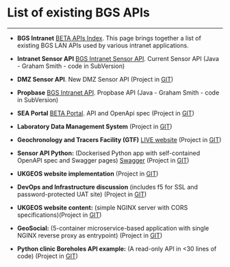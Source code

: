 # List of existing BGS APIs

---

*  **BGS Intranet** [BETA APIs Index](http://bgsbeta/scripts/APIs/). This page brings together a list of existing BGS LAN APIs used by various intranet applications.

*  **Intranet Sensor API** [BGS Intranet Sensor API](http://bgskwjava2:8080/JavaApps/sensor). Current Sensor API (Java - Graham Smith - code in SubVersion)

*  **DMZ Sensor API**. New DMZ Sensor API (Project in [GIT](https://kwvmxgit.ad.nerc.ac.uk/sensors))

*  **Propbase** [BGS Intranet API](http://bgskwjava2:8080/JavaApps/Propbase). Propbase API (Java - Graham Smith - code in SubVersion)

*  **SEA Portal** [BETA Portal](http://bgskwjava4:8080/sea/). API and OpenApi spec (Project in [GIT](https://kwvmxgit.ad.nerc.ac.uk/java-web/seas-portal/))

*  **Laboratory Data Management System** (Project in [GIT](https://kwvmxgit.ad.nerc.ac.uk/database/laboratory-data-management-system))

*  **Geochronology and Tracers Facility (GTF)** [LIVE website](https://www.bgs.ac.uk/sciencefacilities/laboratories/geochemistry/gtf/search/) (Project in [GIT](https://kwvmxgit.ad.nerc.ac.uk/java-web/gtf/uk.ac.bgs.gtf))

*  **Sensor API Python:** (Dockerised Python app with self-contained OpenAPI spec and Swagger pages) [Swagger](http://hwl-sensor-api.bgslcdevops.test:8080/swagger) (Project in [GIT](https://kwvmxgit.ad.nerc.ac.uk/sensors/sensor-api/sensor-api-python))

*  **UKGEOS website implementation** (Project in [GIT](https://kwvmxgit.ad.nerc.ac.uk/ukgeos-website/ukgeos-website-implementation/))

*  **DevOps and Infrastructure discussion** (includes f5 for SSL and password-protected UAT site) (Project in [GIT](https://kwvmxgit.ad.nerc.ac.uk/ukgeos-website/ukgeos-website-implementation/wikis/infrastructure-and-devops))

*  **UKGEOS website content:**  (simple NGINX server with CORS specifications)(Project in [GIT](https://kwvmxgit.ad.nerc.ac.uk/ukgeos-website/ukgeos-website-content/blob/develop/etc_nginx_confd/default.conf))

*  **GeoSocial:** (5-container microservice-based application with single NGINX reverse proxy as entrypoint) (Project in [GIT](https://kwvmxgit.ad.nerc.ac.uk/geosocial/web-app))

*  **Python clinic Boreholes API example:** (A read-only API in <30 lines of code) (Project in [GIT](https://github.com/BritishGeologicalSurvey/python-clinic/blob/master/edinburgh_materials/flask-demo/endpoint.py))
